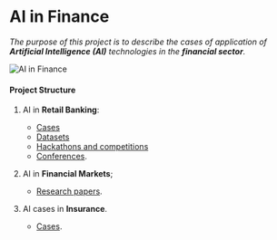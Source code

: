 
# AI in Finance

_The purpose of this project is to describe the cases of application of __Artificial Intelligence (AI)__ 
technologies in the __financial sector__._

![AI in Finance](https://static.0xcode.in/images/ai-in-finance.png)

#### Project Structure

1. AI in __Retail Banking__:
    - [Cases](retail-banking-cases.md)
    - [Datasets](datasets.md)
    - [Hackathons and competitions](hackathons.md)
    - [Conferences](conferences.md).
    
2. AI in __Financial Markets__;
    - [Research papers](financial-markets.md).
    
3. AI cases in __Insurance__.
    - [Cases](insurance-cases.md).
